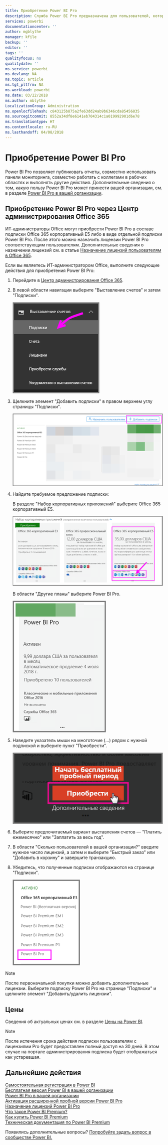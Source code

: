 ```yaml
---
title: Приобретение Power BI Pro
description: Служба Power BI Pro предназначена для пользователей, которые публикуют отчеты, вместе используют панели мониторинга, совместно работают с коллегами в рабочих областях и принимают участие в других похожих действиях.
services: powerbi
documentationcenter: ''
author: mgblythe
manager: kfile
backup: ''
editor: ''
tags: ''
qualityfocus: no
qualitydate: ''
ms.service: powerbi
ms.devlang: NA
ms.topic: article
ms.tgt_pltfrm: NA
ms.workload: powerbi
ms.date: 03/22/2018
ms.author: mblythe
LocalizationGroup: Administration
ms.openlocfilehash: c843125b875a2fe63dd24ab9b6346cda85456835
ms.sourcegitcommit: 8552a34df8e6141eb704314c1a019992901d6e78
ms.translationtype: HT
ms.contentlocale: ru-RU
ms.lasthandoff: 04/08/2018
---
```

# <a name="purchasing-power-bi-pro"></a>Приобретение Power BI Pro

Power BI Pro позволяет публиковать отчеты, совместно использовать панели мониторинга, совместно работать с коллегами в рабочих областях и выполнять другие действия. Дополнительные сведения о том, какую пользу Power BI Pro может принести вашей организации, см. в разделе [Power BI Pro в вашей организации](service-admin-power-bi-pro-in-your-organization.md).

## <a name="purchasing-power-bi-pro-through-office-365-admin-center"></a>Приобретение Power BI Pro через Центр администрирования Office 365

ИТ-администраторы Office могут приобрести Power BI Pro в составе подписки Office 365 корпоративный E5 либо в виде отдельной подписки Power BI Pro. После этого можно назначить лицензии Power BI Pro соответствующим пользователям. Дополнительные сведения о назначении лицензий см. в статье [Назначение лицензий пользователям в Office 365](https://support.office.com/en-us/article/assign-licenses-to-users-in-office-365-for-business-997596b5-4173-4627-b915-36abac6786dc?ui=en-US&rs=en-US&ad=US).

Если вы являетесь ИТ-администратором Office, выполните следующие действия для приобретения Power BI Pro:

1. Перейдите в [Центр администрирования Office 365](https://portal.office.com/adminportal/home#/homepage).
2. В левой области навигации выберите "Выставление счетов" и затем "Подписки".

    ![область навигации](media/service-admin-purchasing-power-bi-pro/service-purchasing-power-bi-pro/service-purchasing-power-bi-pro-01.png)

3. Щелкните элемент "Добавить подписки" в правом верхнем углу страницы "Подписки".

    ![подписка](media/service-admin-purchasing-power-bi-pro/service-purchasing-power-bi-pro/service-purchasing-power-bi-pro-02.png)

4. Найдите требуемое предложение подписки:

    В разделе "Набор корпоративных приложений" выберите Office 365 корпоративный E5.

    ![Подписка E5 на Office](media/service-admin-purchasing-power-bi-pro/service-purchasing-power-bi-pro/service-purchasing-power-bi-pro-03.png)

    В области "Другие планы" выберите Power BI Pro.

    ![Подписка на Power BI](media/service-admin-purchasing-power-bi-pro/service-purchasing-power-bi-pro/service-purchasing-power-bi-pro-04.png)

5. Наведите указатель мыши на многоточие (...) рядом с нужной подпиской и выберите пункт "Приобрести".

    ![Приобрести](media/service-admin-purchasing-power-bi-pro/service-purchasing-power-bi-pro/service-purchasing-power-bi-pro-05.png)

6. Выберите предпочитаемый вариант выставления счетов — "Платить ежемесячно" или "Заплатить за весь год".
7. В области "Сколько пользователей в вашей организации?" введите нужное число лицензий, а затем и выберите "Быстрый заказ" или "Добавить в корзину" и завершите транзакцию.
8. Убедитесь, что полученные подписки отображаются на странице "Подписки".

   ![Приобретенные подписки](media/service-admin-purchasing-power-bi-pro/service-purchasing-power-bi-pro/service-purchasing-power-bi-pro-06.png)

> [!NOTE]
> После первоначальной покупки можно добавить дополнительные лицензии. Выберите подписку Power BI Pro на странице "Подписки" и щелкните элемент "Добавить/удалить лицензии".
>

## <a name="pricing"></a>Цены

Сведения об актуальных ценах см. в разделе [Цены на Power BI](https://powerbi.microsoft.com/en-us/pricing/).

> [!NOTE]
> После истечения срока действия подписки пользователям с лицензиями Pro будет предоставлен полный доступ на 30 дней. В этом случае на портале администрирования подписка будет отображаться как устаревшая.
>

## <a name="next-steps"></a>Дальнейшие действия
[Самостоятельная регистрация в Power BI](service-admin-signing-up-for-power-bi-with-a-new-office-365-trial.md)
<br/>
[Бесплатная версия Power BI в вашей организации](service-admin-service-free-in-your-organization.md)
<br/>
[Power BI Pro в вашей организации](service-admin-power-bi-pro-in-your-organization.md)
<br/>
[Активация расширенной пробной версии Power BI Pro](service-extended-pro-trial.md)
<br/>
[Назначение лицензий Power BI Pro](service-admin-assigning-power-bi-pro-licenses.md)
<br/>
[Что такое Power BI Premium?](service-admin-premium-manage.md)
<br/>
[Как купить Power BI Premium](service-admin-premium-purchase.md)
<br/>
[Техническая документация по Power BI Premium](https://aka.ms/pbipremiumwhitepaper)

Появились дополнительные вопросы? [Попробуйте задать вопрос в сообществе Power BI.](https://community.powerbi.com/)
